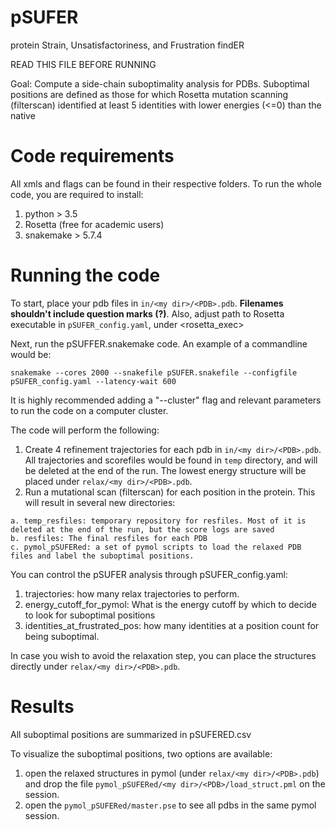 # pSUFER
protein Strain, Unsatisfactoriness, and Frustration findER


READ THIS FILE BEFORE RUNNING

Goal: Compute a side-chain suboptimality analysis for PDBs. Suboptimal positions
are defined as those for which Rosetta mutation scanning (filterscan)
identified at least 5 identities with lower energies (<=0) than the native

# Code requirements
All xmls and flags can be found in their respective folders. 
To run the whole code, you are required to install:

1. python > 3.5
2. Rosetta (free for academic users)
3. snakemake > 5.7.4

# Running the code

To start, place your pdb files in ``in/<my dir>/<PDB>.pdb``. **Filenames shouldn't include question marks (?)**. 
Also, adjust path to Rosetta executable in ``pSUFER_config.yaml``, under <rosetta_exec>
  
Next, run the pSUFFER.snakemake code. An example of a commandline would be:

```
snakemake --cores 2000 --snakefile pSUFER.snakefile --configfile pSUFER_config.yaml --latency-wait 600
```
It is highly recommended adding a "--cluster" flag and relevant parameters to run the code on a computer cluster. 

The code will perform the following:
  1. Create 4 refinement trajectories for each pdb in ``in/<my dir>/<PDB>.pdb``. All trajectories and scorefiles would be found in ``temp`` directory, and will be deleted at the end of the run. The lowest energy structure will be placed under ``relax/<my dir>/<PDB>.pdb``.  
  2. Run a mutational scan (filterscan) for each position in the protein. This will result in several new directories:  
  
    a. temp_resfiles: temporary repository for resfiles. Most of it is deleted at the end of the run, but the score logs are saved
    b. resfiles: The final resfiles for each PDB
    c. pymol_pSUFERed: a set of pymol scripts to load the relaxed PDB files and label the suboptimal positions.
   
 
You can control the pSUFER analysis through pSUFER_config.yaml:
1. trajectories: how many relax trajectories to perform.
2. energy_cutoff_for_pymol: What is the energy cutoff by which to decide to look for suboptimal positions
3. identities_at_frustrated_pos: how many identities at a position count for being suboptimal.

In case you wish to avoid the relaxation step, you can place the structures directly under ``relax/<my dir>/<PDB>.pdb``.
  
# Results
  All suboptimal positions are summarized in pSUFERED.csv
  
  To visualize the suboptimal positions, two options are available:
  1. open the relaxed structures in pymol (under ``relax/<my dir>/<PDB>.pdb``) and drop the file ``pymol_pSUFERed/<my dir>/<PDB>/load_struct.pml`` on the session.
  2. open the ``pymol_pSUFERed/master.pse`` to see all pdbs in the same pymol session. 
  
